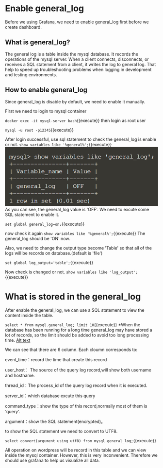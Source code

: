 # Enable general_log

Before we using Grafana, we need to enable general_log first before we create dashboard.

## What is general_log?
The general log is a table inside the mysql database. It records the operations of the mysql server. When a client connects, disconnects, or receives a SQL statement from a client, it writes the log to general log. That help to speed up troubleshooting problems when logging in development and testing environments.

## How to enable general_log
Since general_log is disable by default, we need to enable it manually.

First we need to login to mysql container

`docker exec -it mysql-server bash`{{execute}}
then login as root user

`mysql -u root -p12345`{{execute}}

After login successful, use sql statement to check the general_log is enable or not.
`show variables like '%general%';`{{execute}}
![Alt text](https://raw.githubusercontent.com/KuroP1/katacoda-scenarios/main/Grafana/images/step%202-1.PNG "a title")
As you can see, the general_log value is 'OFF'. We need to excute some SQL statement to enable it.

`set global general_log=on;`{{execute}}

now check it again
`show variables like '%general%';`{{execute}}
The general_log should be 'ON' now.

Also, we need to change the output type become 'Table' so that all of the logs will be records on database.(default is 'file')

`set global log_output='table';`{{execute}}

Now check is changed or not.
`show variables like 'log_output';`{{execute}}

# What is stored in the general_log
After enable the general_log, we can use a SQL statement to view the content inside the table.

`select * from mysql.general_log; limit 10`{{execute}}
*When the database has been running for a long time general_log may have stored a lot of records, so the limit should be added to avoid too long processing time.
[Alt text](https://raw.githubusercontent.com/KuroP1/katacoda-scenarios/main/grafana/images/step2-2.PNG "a title")

We can see that there are 6 column. Each cloumn corresponds to:

event_time：record the time that create this record

user_host： The source of the query log record,will show both username and hostname.

thread_id：The process_id of the query log record when it is executed.

server_id：which database excute this query

command_type：show the type of this record,normally most of them is 'query'.

argument：show the SQL statement(encrypted)。

to show the SQL statement we need to convert to UTF8.

`select convert(argument using utf8) from mysql.general_log;`{{execute}}

All operation on wordpress will be record in this table and we can view inside the mysql container. However, this is very inconvenient. Therefore we should use grafana to help us visualize all data.


